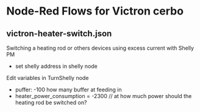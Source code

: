 # Node-Red Flows for Victron cerbo



## victron-heater-switch.json
Switching a heating rod or others devices using excess current with Shelly PM

* set shelly address in shelly node

Edit variables in TurnShelly node
* puffer: -100  how many buffer at feeding in
* heater_power_consumption = -2300 // at how much power should the heating rod be switched on?